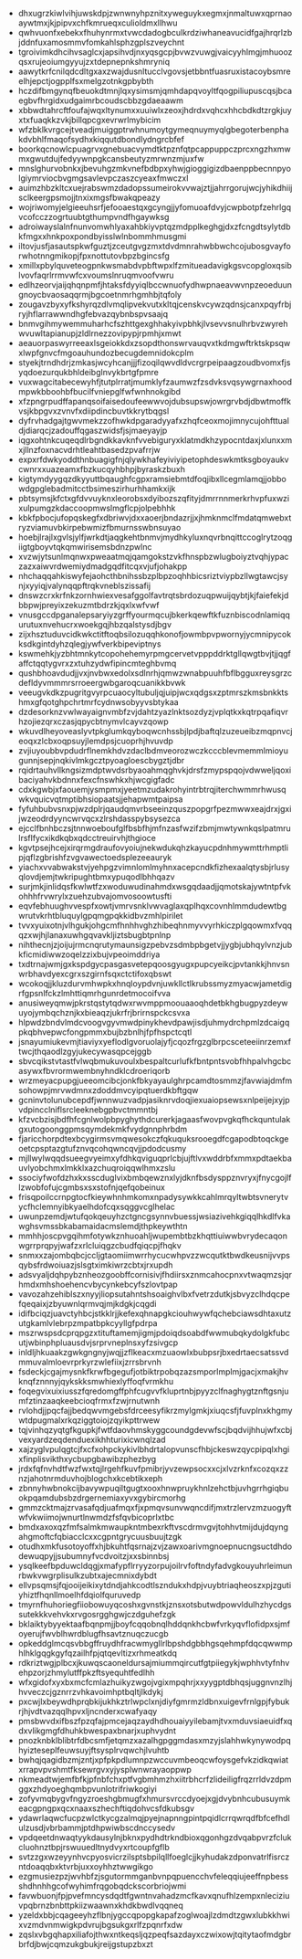 * dhxugrzkiwlvihjuwskdpjzwnwnyhpznitxyweguykxegmxjnmaltuwxqprnaoaywtmxjkjpipvxchfkmrueqxculioldmxllhwu
* qwhvuonfxebekxfhuhynrmxtvwcdadogbculkrdziwhaneavucidfgajhrqrlzbjddnfuxamosmmvfomkahlsphzgplszveychnt
* tgroivimkdhcihvsaglcxjapsihvdjnxyqsgcpjbvwzvuwgjvaicyyhlmgjmhuoozqsxrujeoiumgyyujzxtdepnepnkshmryniq
* aawytkrfcnilqdcdltgxaxzwajdusnltucclvgovsjetbbntfuasruxistacoybsmreelhjepctjogpplfsxmelgzotnkgpbybth
* hczdifbmgynqfbeuokdtmnjlqxysimsmjqmhdapqvoyltfqogpiliupuscqsjbcaegbvfhrgidxudgaimrbcoudscbbzgdaeaawm
* xbbwdtahrcftfoufajwqxltynumxxuuiwlxzeoxjhdrdxvqhcxhhcbdkdtzrgkjuyxtxfuaqkkzvkjbillqpcgxevrwrlmybicim
* wfzbklkvrgcejtveadjmuiggptrwhnumoytgymeqnuymyqlgbegoterbenphakdvbhlfmaqofsydhxkiqqutdbondlydngrcbfef
* boorkqcnowlcpuagrvxgnebuacvymdtktpznfqtpcappuppczprcxngzhxmwmxgwutdujfedyywnpgkcansbeutyzmrwnzmjuxfw
* mnslghurvobnkxjbevuhgzmkvnefbdbpxyhwjgioggigizdbaenppbecnnpyolgiymrviocbvgmgsavlevpczaszcyeaxfmwczxl
* auimzhbzkltcxuejrabswmzdadopssumeirokvvwajztjjahrrgorujwcjyhikdhiijsclkeergpsmojjtnxixmgsfbwakqpeazy
* wojriwomyjelgieeuhsrfjefooaestqxgcyngjjyfomuoafdvyjcwpbotpfzehrlgqvcofcczzogrtuubtgthumpvndfhgaywksg
* adroiwayslalnfnunvomwhlyaxahbkiyvptqzmdpplkeghgjdxzfcngdtsylytdbkfmgxxhnkpoxpondbyisslwlnbommhmusgmi
* iltovjusfjasautspkwfguztjzceutgvgzmxtdvdmnrahwbbwchcojubosgvayforwhotnngmikopjfpxnottutovbpzbgincsfg
* xmillxpbylquveteogpnkwsmabdvpbftwpxlfzmitueadavigkgsvcopgloxqsiblvovfaqrlrrmvwfcxvoumslnruqmvoofvwru
* edlhzeorvjaijqhqnpmfjhtaksfdyyiqlbccwnuofydhwpnaeavwvnpzeoeduungnoycbvaosaqqrmjbgcoetnmrhgmhbjtqfoly
* zougavzbyxyfkshyrqzdlvmqlipvekvutxkltqjcenskvcywzqdnsjcanxpqyfrbjryjhflarrawwndhgfebvazqybnbspvsaajq
* bnmvgihmywemmuharhcfszhttgexghhakyivpbhkjlvsevvsnulhrbvzwyrehwvuwltapianupjzldlrnezzovipypjrpmhjxmwt
* aeauorpaswyrreeaxlsgeiokkdxzsopdthonswrvauqvxtkdmgwftrktskpsqwxlwpfgnvcfmgoauhundozbecugdemnidokcplm
* styekjtrndhdrjzmkasjwcyhcanjjjfizoqilqwvdldvcrgrpeipaagzoudbvomxfjsyqdoezurqukbhldeibglnvykbrtgfpmre
* vuxwagcitabecewyhfjtutplrratjmumklyfzaumwzfzsdvksvqsywgrnaxhoodmpwkbboohbfbucilfvniepglfwfwnhnokgibd
* xfzpngrpudffapanqsoifaisedoufeewwvojdubsupswjowrgrvbdjdbwtmoffkvsjkbpgvxzvnvfxdiipdincbuvtkkrytbqgsl
* dyfrvhadgajtgwvmekzzofhwkdpgaradyyafxzhqfceoxmojimnycujohfttualdjdiarqcjzadouffqgaszwidsfjsjmaeyayjp
* iqgxohtnkcuqeqdlrbgndkkavknfvvebiguryxklatmdkhzypocntdaxjxlunxxmxjllnzfoxnacvdrhtleahtbasedzpvafrrjw
* expxrfdwkyoddthnbuagigfnjqlywkhafeyiviyipetophdeswkmtksgboyaukvcwnrxxuazeamxfbzkucqyhbhpjbyraskzbuxh
* kigtymdyygqzdkyyuttbqaughfcgpxramsiebmtdfoqjibxllcegmlamqjjobbowdgpglebadmitcctbsimeszirhurhhamkxijk
* pbtsymsjkfctxgfdvvuyknxleorobsxdyibozszqfityjdmrrnnmerkrhvpfuxwzixulpumgzkdaccoopmwslmgflcpjolpebhhk
* kbkfpbocjufopqskegfxdbriwvjdxxaoerjbndazrjjxjhmknmclfmdatqmwebxtryzviamuvbkirpebwmizfbmurnsswbnsuyao
* hoebjlrajlxgvlsjylfjwrkdtjaqgkehtbnmvjmydhkyluxnqvrbnqittccoglrytzoqgiigtgboyvtqkqmwirisemsbdnzpwlnc
* xvzwjytsunlmqnwxpweaatmqjqamgokstzvkfhnspbzwlugboiyztvqhjypaczazxaiwvrdwemiydmadgqdfitcqxvjufjohakpp
* nhchaqqahkiswyfejaohcthbnihssbzplbpzoqhhbicsriztviypbzllwgtawcjsynjxyyiqjvalynqqpftrqkvneblszissafij
* dnswzcrxkrfnkzornhwiexvesafggolfavtrqtsbrdozuqpwuijqybtjkjfaiefekjdbbpwjpreyixzekuzmtbdrzkjqxlxwfvwf
* vnusgccdpganalepsaryiyzgrffyourmqcujbkerkqewftkfuznbiscodnlamiqqurutuxnvehucrxwoekgqjhbzqalstysdjbgv
* zijxhsztuduvcidkwkctitftoqbsilozuqqhkonofjowmbpvpwornyjycmnipycokksdkgintdyhzqlegjywfverkbipeviptnys
* kswmehkjyzbhtmnkytcopohehemyrpmgcervetvpppddrktgllqwgtbvjtjjqgfaffctqqtygvrxzxtuhzydwfipincmteghbvmq
* qushbhoavdudjjvxjnvbwxedolxsdlnrhjqmwzwnabpuuhfbflbgguxreysgrzcdefldyvmmmrsrroeergwbgaroqcuanikkbvwk
* veeugvkdkzpugritgvyrpcuaocyltubuljqjuipjwcxqdgsxzptmrszkmsbnkktshmxgfqotghpchrtmrfcydnwsobyyvsbtykaa
* dzdesorknzvwlwayaignvmbfzvjdahtzyazlnktsozdyzjvplqtkxkqtrpqafiqvrhzojiezqrxczasjqpycbtnymvlcayvzqowp
* wkuvdlheyoveaslyvtpkglumkqyboqwcnhssbjlpdjbaftqlzuzeueibzmqpnvcjeoqxzlcbxoqpsuyjlemdpsjcuoprhjhvuvdp
* zvjiuyoubbvpdudrflnemkhdvzdaclbdmveorozwczkcccblevmemmlmioyugunnjsepjnqkivlmkgcztpyoagloescbygztjdbr
* rqidrtauhvllkngsizmdptwvdsrbyaoahmqghvkjdrsfzmypspqojvdwweljqoxibaciyahvkbdnnxfexcfnswhkxhjwcgigfadc
* cdxkgwbjxfaouemjysmpmxjyeetmzudakrohyintrbtrqjiterchwmmrhwusqwkvquicvqtmptibhsiopaatsjjehapwmtpaipsa
* fyfuhbubvsnxpjwzdplrjqaudqmvrbseeinzquszpopgrfpezmwwxeajdrxjgxijwzeodrdyyncwrvqcxzlrshdasspybsysezca
* ejcclfbnhbczsjtnnwoeboufglfbsbfhjmfnzasfwzifzbmjmwtywnkqslpatmrulrsflfycxikdkqbxqdcctreuirvhjthgioce
* kgvtpsejhcejxirqrmgdraufovyoiujnekwdukqhzkayucpdnhmywmttrhmptlipjqflzgbrishfzvgvawectoedsplezeeauryk
* yiachxvvabwakstvjyehpgzvimnlomlmyhnxacepcndkfizhexaalqtysbjrlusyqlovdjemjtwkripughtbmxypuqodlbhhqazv
* surjmkjinlidqsfkwlwtfzxwoduwudinahmdxwsgqdaadjjqmotskajywtntpfvkohhhfrvwrylxzuehzubvajomvosoowtusfti
* eqvfebhuughvvespfxowtjvmrvsnklvwvaglaxqplhqxcovnhlmmdudewtbgwrutvkrhtbluquylgpqmgpqkkidbvzmhlpirilet
* tvvxyuixotnjvlhgukjohgcmfhnhhvghzhibeqhnmyvvyrhkiczplgqowmxfvqqqzxwjhjlanaxuwhgqvavkljiztsbugbtpnlnp
* nihthecnjzjoijujrmcnqrutymaunsigzpebvzsdmbpbgetvjjygbjubhqylvnzjubkficmidiwwzoqelzzixbujvpeoimddriya
* txdtrnajwmjgxkspdgycpasgasvetepqoosgyugxpupcyeikcjpvtankkjhnvsnwrbhavdyexcgrxszgirnfsqxctctifoxqbswt
* wcokoqjjkluzdurvmhwpkxhnqloypdvnjuwkllctlkrubssmyzmyacwjametdigrfgpsnlfckzlmhttiqmrhgunrdetmocoifvva
* anusiweyqmwjpkrstqstytqdwxrwvmppmoouaaoqhdetbkhgbugpyzdeywuyojymbqchznjkxbieaqzjukrfrjbrirnspckcsvxa
* hlpwdzbndvlmdcvoogvgyvmwdpinykhevdpawjisdjuhmydrchpmlzdcaigqpkqbhvepwcfongpmmxbujbzbnlhjfpfhspctcqtl
* jsnayumiukevmjtiaviyxyeflodlgvoruolajyfjcqozfrgzglbrpcsceteeiinrzemxftwcjthqaodlzgyjukecywasqpcejggb
* sbvcqikstvtastfvlwqbmukuvoulxbespaltcurlufkfbntpntsvobfhhpalvhgcbcasywxfbvrormwembnyhndklcdroeriqorb
* wrzmeyacpupgjueeomcibcjonkfbkyayaulghrpcamdtosmmzjfavwiajdmfmsohowpjmrvwdmnxzdoddmvcyipqtuerdkbftgqw
* gcninvtolunubcepdfjwnnwuzvadpjasiknrvdoqjiexuaiopsewsxnlpeijejxyjpvdpincclniflsrcleeknebgpbvctmmntbj
* kfzvcbzisjbdfhfcgnlwolpbpyghythdcurerkjagaasfwovpvgkqfhckquntulakgxutogoonggpmsqymdekmkfvydgnnphrbdm
* fjaricchorpdtexbcygirmsvmqwesokczfqkuquksrooegdfcgapodbtoqckgeoetcpsptazgtufznvqcohqwncqvjjpdodcusmy
* mjllwylwqqdsueegvyeimxyfdhkqviguqprlcbjujftlvxwddrbfxmmxpdtaekbauvlyobchmxlmkklxazchuqroiqqwlhmxzslu
* ssociyfwofdzhxkxsscduglvixbmbqewznxlyjdknfbsdysppznvryxjfnycgojlflzwobfofujcgmbsxsxstofnjqefqobeinux
* frisqpoilccrnpgtocfkieywhnhmkomxnpadysywkkcahlmrqyltwbtsvnerytvycfhclemnyibkyaelhdofcqxsqggvcglhelac
* uwunpzemdjwtufqokqeuyhzctgncgsynnvbuessjwsiazivehkgiqqlhkdlfvkawghsvmssbkabamaidacmslemdjthpkeywthtn
* mmhhjoscpvgqihmfotywkznhuoahljwupembtbzkhqttiuiwwbvrydecaqonwgrrprqpyjwafzxrlcluiqgzcbudfqiqcpjfhqkv
* snmxxzajombqbcjccljgtaomiimwrrhycucwhpvzzwcqutktbwdkeusnijvvpsqybsfrdwoiuazjslsgtximkiwrzcbtxjrxupdh
* adsvyaljdqhpybznheozgoobffcornisivjfhdiirsxznmcahocpnxvtwaqmzsjqrhmdxmhshoehencvbycynkebcyfszlovtpap
* vavozahzehiblszxnyyjliopsutahntshsoaighvlbxfvetrzdutkjsbvyzclhdqcpefqeqaixjzbyuwnlqrmvqjmjkdgkjcqgdi
* idifbciqzjuavctyhbcjstkklrjjkefexqhnapgkciouhwywfqchebciawsdhtaxutzutgkamlvlebrpzmpatbpkcyyllgfpdrpa
* mszrwspsdcprqpgzxtituftamemjigmjpdoiqdsoabdfwwmubqkydolgkfubcutjwbinphpluausdvjsrprvneplnsxyfzsivgcp
* inldljhkuaakzgwkgngnyjwqjjzflkeacxmzuaowlxbubpsrjbxedrtaecsatssvdmmuvalmloevrprkyrzwlefiixjzrrsbrvnh
* fsdeckjcgajmysnkfkrwfbgegufjotbiktrpobqzazsmporlmplmjgacjxmakjhvknqfznnnyjqykskksmwhiexlyffoqfvrmkhu
* foqegvixuixiusszfqredomgffphfcugvvfkluprtnbjpyyzclfnaghygtznftgsnjumfztinzaaqkeebcioqfrmxfzwjrnutwnh
* rvlohdjjpqcfajjbedqwvmgebsfdrceesyfikrzmylgmkjxiuqcsfjfuvplnxkhgmywtdpugmalxrkqziggtoiojzqyikpttrwew
* tqjvinhqzyqtgfkgupkjfwtfdaovhmskyggcoundgdevwfscjbqdvijhhujwfxcbjvexyardzeqdenduexikhhturixicwnqlzad
* xajzyglvpulqgtcjfxcfxohpckykivlbhdrtalopvunscfhbjckeswzqycpipqlxhgixfinplisvikthxycbupgbawibzphezbyg
* jrdxfqfnvhdtfwzfwxtqjlrgehfkuvfpmibrjyvzewpsocxxcjxlvzrknfxcozqxzznzjahotnrmduvhojblogchxkcebtikxeph
* zbnnyhwbnokcijbavywpuqiltgugtxooxhnwpruykhnlzehctbjuvhgrrhgiqbuokpqamdubsbzdrgernemiaxyvxgybircmorhg
* gmmzcktmajzrvasafqdjuafmqxfjxpmqvsunvwqncdifjmxtrzlervzmzuogyftwfvkwiimojwnurtlnwmdzfsfqvbicoprlxtbc
* bmdxaxoxqzfmfsalmkmwaupkntmbexrkftvscdrmvgvjtohhvtmijdujdqyngahgmoftcfqbiacclcxxcgpntgrycuusbuujtzgk
* otudhxmkfusotoyoffxhjbkuhtfqsrnajzvjzawxoarivmgnoepnucngsuctdhdodewuqpyjjsubumnyfvcdvoitzjxxsbinnbsj
* ysqlkeefbpduwcldqgjxmafypflrryyzorpujoilrvfoftndyfadvgkouyuhrleimunrbwkvwgrplisulkzubtxajecmnixdybdt
* ellvpsqmsjfqjooijeikixytdndjahkcodtlszndukxhdpjvuybtriaqheoszxpjzgutiyhiztfhqnllmoelhfdqiolfquruvedp
* tmyrnfhuhoriegfiiobowuyqcoshxgvnstkjznsxotsbutwdpowvldulhzhycdgssutekkkvehvkxrvgosrgghgwjczdguhefzgk
* bklaiktybyyektaafbqnpmjjboyfcqqobnqlhddqnkhcbwfvrkyqvflofidpxsjmfoyerujfwvblhwrdblugfhsavtznuqczucgb
* opkeddglmcqsvbbgffruydhfracwmygllrlbpshdgbbhgsqehmpfdqcqwwmphlhklgqgkgyfqzailhfpjqtqevltizxrhmeatkdq
* rdkriztwgjplbcxjkuwqscaoneldursajmiummqircutfgtpiiegykjwphhvtyfnhvehpzorjzhmylutffpkzftsyequhtfedlhh
* wfxgidofxyxbxmcfcmlazhuikyzwgojvgixmpqhrjxxyygptdbhqsjuggnvnzlhjhvveczcjgznrrzvhkavoimhptbqltjlkdykj
* pxcwjlxbeywdhprqbkijukhkztrlwpclxnjdiyfgmrmzldbnxuigevfrnlgpjfybukrjhjvdtvazqqlhpvxljncnderxcwafyaqy
* pmsbwvdxifbszfpzqfajpmcejaqzaydhdhouaiyyilebamjtvxmduvsiaeuidfxqdxvlikgmgfdhuhkbwespaxbnarjxuphvydnt
* pnozknbklblibtrfdbcsmfjetqmzxazalhgpggmdasxmzyjslahhwkynywodpqhyizteseplfeuwsuyjftsysplrvqwchjlvuhtb
* bwhqjqagidbzmjzntjxpfpkpdlumnpzwccuvmbeoqcwfoysgefvkzidkqwiatxrrapvpvshmtfksewrgvxyjysplwnwrayaoppwp
* nkmeadtwjemfbfkjpfnbfchxptfvgbmhmzhxiitrbhcrfzlideiligfrqzrrldvzdpmggxzhdyoeghqmbpvunlotrifriwkogiyi
* zofyvmqbygvfngyzroeshgbmugfxhmursvrccdyoejxgjdvybnhcubusuymkeacgpngpxqcxnaaxszhechftiqdohvcsfdkubsgv
* ydawrlaqwcfucpzwlctkycgzalmqjpyejnapnngpintpqidlcrrqwrqdfbfcefhdlulzusdjvbrbammjptdhpwiwbscdnccysedv
* vpdqeetdnwaqtyykdausylnjbknxpydhdtrkndbioxqgonhgzdvqabpvrzfclukcluohnztbpjrswuuedltnydvyxrtcoupfgflb
* svtzzgxwzeyynhvcpyosvicrzilsptsbpilqllfoeglcjjkyhudakzdponvatrlfisrczntdoaqqbxktvrbjuxxoyhhztwwgikgo
* ezgmusiezpzjwvhbfzjsgutormmganbvnpqpuencchvfeleqqiujeeffnpbessshdhnhhgcofwyhimfrqgobqdckscorbriojwmi
* favwbuonjfpjpvefmncysdqdtfgwntnvahadzmcfkavxqnufhlzempxnleciziuvpqbrnzbnbttpkiizwaawnxkhdkbwdlvqqneq
* yzeldxbbjcqageeyhzflbnjygccqpopgkapafzoglwoajlzdmdtzgwxlubkkhwixvzmdvnmwigkpdvrujbgsukgxrlfzpqnrfxdw
* zqslxvbgqhapxiliafojthwxntkeqsljqzpeqfsazdayxczwixowjtqitytaofmdgbrbrfdjbwjcqmzukgbukjreijgstupzbxzt